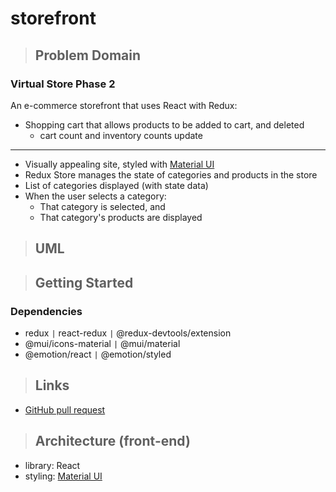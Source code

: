 # storefront

> ## Problem Domain

### **Virtual Store Phase 2**

An e-commerce storefront that uses React with Redux:

- Shopping cart that allows products to be added to cart, and deleted
  - cart count and inventory counts update

---

- Visually appealing site, styled with [Material UI](https://mui.com/material-ui/getting-started/installation/)
- Redux Store manages the state of categories and products in the store
- List of categories displayed (with state data)
- When the user selects a category:
  - That category is selected, and
  - That category's products are displayed

> ## UML

> ## Getting Started

### Dependencies

- redux `|` react-redux `|` @redux-devtools/extension
- @mui/icons-material `|` @mui/material
- @emotion/react `|` @emotion/styled

> ## Links

- [GitHub pull request](https://github.com/schillerandrew/storefront/pull/2)

> ## Architecture (front-end)

- library: React
- styling: [Material UI](https://mui.com/material-ui/getting-started/installation/)